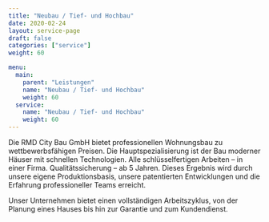 ```yaml
---
title: "Neubau / Tief- und Hochbau"
date: 2020-02-24
layout: service-page
draft: false
categories: ["service"]
weight: 60

menu:
  main:
    parent: "Leistungen"
    name: "Neubau / Tief- und Hochbau"
    weight: 60
  service:
    name: "Neubau / Tief- und Hochbau"
    weight: 60
---
```


Die RMD City Bau GmbH bietet professionellen Wohnungsbau zu wettbewerbsfähigen Preisen. Die Hauptspezialisierung ist der Bau moderner Häuser mit schnellen Technologien. Alle schlüsselfertigen Arbeiten – in einer Firma. Qualitätssicherung – ab 5 Jahren. Dieses Ergebnis wird durch unsere eigene Produktionsbasis, unsere patentierten Entwicklungen und die Erfahrung professioneller Teams erreicht.

Unser Unternehmen bietet einen vollständigen Arbeitszyklus, von der Planung eines Hauses bis hin zur Garantie und zum Kundendienst.
